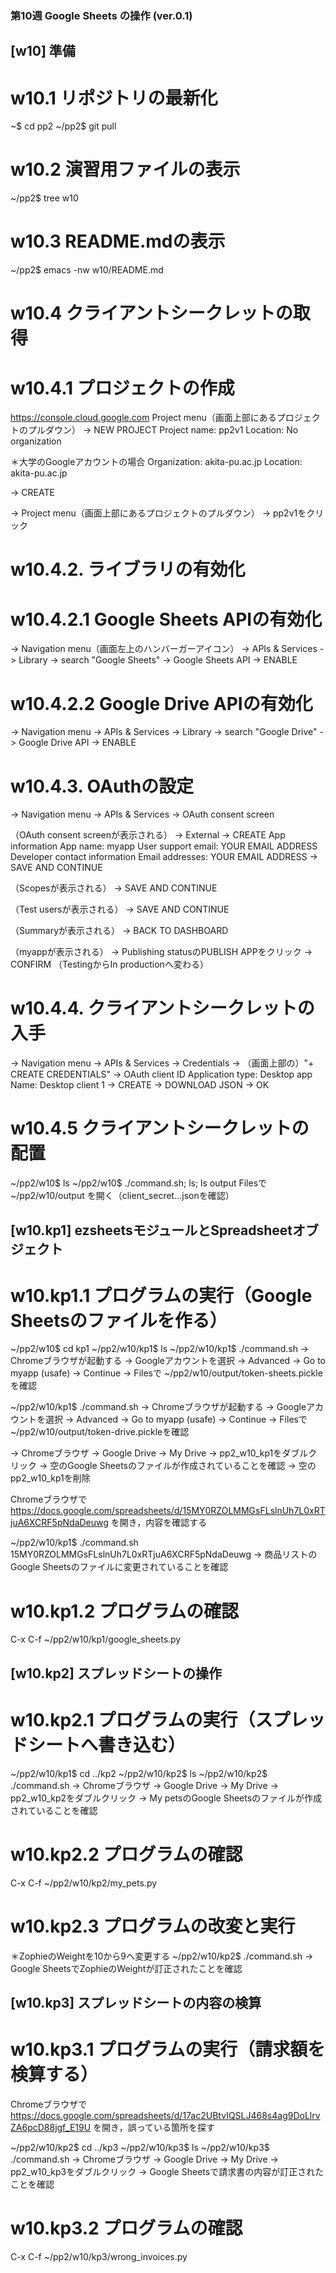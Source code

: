 ### 第10週 Google Sheets の操作 (ver.0.1) ###

## [w10] 準備 ##

# w10.1 リポジトリの最新化
~$ cd pp2
~/pp2$ git pull

# w10.2 演習用ファイルの表示
~/pp2$ tree w10

# w10.3 README.mdの表示
~/pp2$ emacs -nw w10/README.md

# w10.4 クライアントシークレットの取得
# w10.4.1 プロジェクトの作成
https://console.cloud.google.com
Project menu（画面上部にあるプロジェクトのプルダウン）
-> NEW PROJECT
  Project name: pp2v1
  Location: No organization
  
＊大学のGoogleアカウントの場合
    Organization: akita-pu.ac.jp
    Location: akita-pu.ac.jp

-> CREATE

-> Project menu（画面上部にあるプロジェクトのプルダウン）
-> pp2v1をクリック

# w10.4.2. ライブラリの有効化
# w10.4.2.1 Google Sheets APIの有効化
-> Navigation menu（画面左上のハンバーガーアイコン）
-> APIs & Services -> Library
-> search "Google Sheets" -> Google Sheets API -> ENABLE

# w10.4.2.2 Google Drive APIの有効化
-> Navigation menu
-> APIs & Services -> Library
-> search "Google Drive" -> Google Drive API -> ENABLE

# w10.4.3. OAuthの設定
-> Navigation menu
-> APIs & Services -> OAuth consent screen

（OAuth consent screenが表示される）
-> External -> CREATE
  App information
    App name: myapp
    User support email: YOUR EMAIL ADDRESS
  Developer contact information
    Email addresses: YOUR EMAIL ADDRESS
-> SAVE AND CONTINUE

（Scopesが表示される）
-> SAVE AND CONTINUE

（Test usersが表示される）
-> SAVE AND CONTINUE

（Summaryが表示される）
-> BACK TO DASHBOARD

（myappが表示される）
-> Publishing statusのPUBLISH APPをクリック -> CONFIRM
（TestingからIn productionへ変わる）

# w10.4.4. クライアントシークレットの入手
-> Navigation menu
-> APIs & Services -> Credentials 
-> （画面上部の）"+ CREATE CREDENTIALS"
-> OAuth client ID
  Application type: Desktop app
  Name: Desktop client 1
-> CREATE -> DOWNLOAD JSON -> OK

# w10.4.5 クライアントシークレットの配置
~/pp2/w10$ ls
~/pp2/w10$ ./command.sh; ls; ls output
Filesで ~/pp2/w10/output を開く（client_secret...jsonを確認）

## [w10.kp1] ezsheetsモジュールとSpreadsheetオブジェクト ##

# w10.kp1.1 プログラムの実行（Google Sheetsのファイルを作る）
~/pp2/w10$ cd kp1
~/pp2/w10/kp1$ ls
~/pp2/w10/kp1$ ./command.sh
-> Chromeブラウザが起動する
-> Googleアカウントを選択 -> Advanced -> Go to myapp (usafe) -> Continue
-> Filesで ~/pp2/w10/output/token-sheets.pickleを確認

~/pp2/w10/kp1$ ./command.sh
-> Chromeブラウザが起動する
-> Googleアカウントを選択 -> Advanced -> Go to myapp (usafe) -> Continue
-> Filesで ~/pp2/w10/output/token-drive.pickleを確認

-> Chromeブラウザ -> Google Drive -> My Drive -> pp2_w10_kp1をダブルクリック
-> 空のGoogle Sheetsのファイルが作成されていることを確認
-> 空のpp2_w10_kp1を削除

Chromeブラウザで
https://docs.google.com/spreadsheets/d/15MY0RZOLMMGsFLslnUh7L0xRTjuA6XCRF5pNdaDeuwg
を開き，内容を確認する

~/pp2/w10/kp1$ ./command.sh 15MY0RZOLMMGsFLslnUh7L0xRTjuA6XCRF5pNdaDeuwg
-> 商品リストのGoogle Sheetsのファイルに変更されていることを確認

# w10.kp1.2 プログラムの確認
C-x C-f ~/pp2/w10/kp1/google_sheets.py

## [w10.kp2] スプレッドシートの操作 ##

# w10.kp2.1 プログラムの実行（スプレッドシートへ書き込む）
~/pp2/w10/kp1$ cd ../kp2
~/pp2/w10/kp2$ ls
~/pp2/w10/kp2$ ./command.sh
-> Chromeブラウザ -> Google Drive -> My Drive -> pp2_w10_kp2をダブルクリック
-> My petsのGoogle Sheetsのファイルが作成されていることを確認

# w10.kp2.2 プログラムの確認
C-x C-f ~/pp2/w10/kp2/my_pets.py

# w10.kp2.3 プログラムの改変と実行
＊ZophieのWeightを10から9へ変更する
~/pp2/w10/kp2$ ./command.sh
-> Google SheetsでZophieのWeightが訂正されたことを確認

## [w10.kp3] スプレッドシートの内容の検算 ##

# w10.kp3.1 プログラムの実行（請求額を検算する）
Chromeブラウザで
https://docs.google.com/spreadsheets/d/17ac2UBtvIQSLJ468s4ag9DoLlrvZA6pcD88jgf_E19U
を開き，誤っている箇所を探す

~/pp2/w10/kp2$ cd ../kp3
~/pp2/w10/kp3$ ls
~/pp2/w10/kp3$ ./command.sh
-> Chromeブラウザ -> Google Drive -> My Drive -> pp2_w10_kp3をダブルクリック
-> Google Sheetsで請求書の内容が訂正されたことを確認

# w10.kp3.2 プログラムの確認
C-x C-f ~/pp2/w10/kp3/wrong_invoices.py
